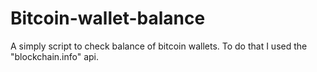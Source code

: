 # Bitcoin-wallet-balance
A simply script to check balance of bitcoin wallets. To do that I used the "blockchain.info" api. 
